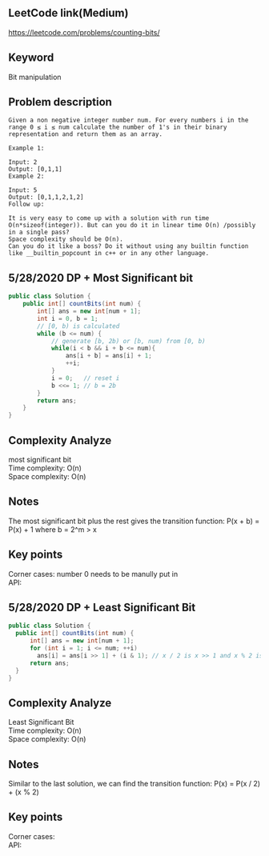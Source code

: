 ## LeetCode link(Medium)
https://leetcode.com/problems/counting-bits/

## Keyword
Bit manipulation

## Problem description
```
Given a non negative integer number num. For every numbers i in the range 0 ≤ i ≤ num calculate the number of 1's in their binary representation and return them as an array.

Example 1:

Input: 2
Output: [0,1,1]
Example 2:

Input: 5
Output: [0,1,1,2,1,2]
Follow up:

It is very easy to come up with a solution with run time O(n*sizeof(integer)). But can you do it in linear time O(n) /possibly in a single pass?
Space complexity should be O(n).
Can you do it like a boss? Do it without using any builtin function like __builtin_popcount in c++ or in any other language.
```
## 5/28/2020 DP + Most Significant bit

```java
public class Solution {
    public int[] countBits(int num) {
        int[] ans = new int[num + 1];
        int i = 0, b = 1;
        // [0, b) is calculated
        while (b <= num) {
            // generate [b, 2b) or [b, num) from [0, b)
            while(i < b && i + b <= num){
                ans[i + b] = ans[i] + 1;
                ++i;
            }
            i = 0;   // reset i
            b <<= 1; // b = 2b
        }
        return ans;
    }
}
```

## Complexity Analyze
most significant bit\
Time complexity: O(n)\
Space complexity: O(n)

## Notes
The most significant bit plus the rest gives the transition function: P(x + b) = P(x) + 1 where b = 2^m > x

## Key points
Corner cases: number 0 needs to be manully put in\
API: 

## 5/28/2020 DP + Least Significant Bit

```java
public class Solution {
  public int[] countBits(int num) {
      int[] ans = new int[num + 1];
      for (int i = 1; i <= num; ++i)
        ans[i] = ans[i >> 1] + (i & 1); // x / 2 is x >> 1 and x % 2 is x & 1
      return ans;
  }
}
```

## Complexity Analyze
Least Significant Bit\
Time complexity: O(n)\
Space complexity: O(n)

## Notes
Similar to the last solution, we can find the transition function: P(x) = P(x / 2) + (x % 2)

## Key points
Corner cases: \
API: 